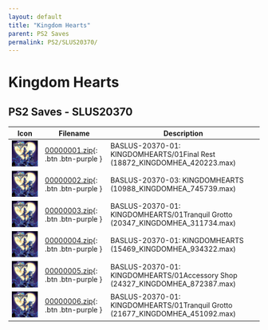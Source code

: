 ```yaml
---
layout: default
title: "Kingdom Hearts"
parent: PS2 Saves
permalink: PS2/SLUS20370/
---
```

# Kingdom Hearts

## PS2 Saves - SLUS20370

| Icon | Filename | Description |
|------|----------|-------------|
| ![Kingdom Hearts](icon0.png) | [00000001.zip](00000001.zip){: .btn .btn-purple } | BASLUS-20370-01: KINGDOMHEARTS/01Final Rest (18872_KINGDOMHEA_420223.max) |
| ![Kingdom Hearts](icon0.png) | [00000002.zip](00000002.zip){: .btn .btn-purple } | BASLUS-20370-03: KINGDOMHEARTS (10988_KINGDOMHEA_745739.max) |
| ![Kingdom Hearts](icon0.png) | [00000003.zip](00000003.zip){: .btn .btn-purple } | BASLUS-20370-01: KINGDOMHEARTS/01Tranquil Grotto (20347_KINGDOMHEA_311734.max) |
| ![Kingdom Hearts](icon0.png) | [00000004.zip](00000004.zip){: .btn .btn-purple } | BASLUS-20370-01: KINGDOMHEARTS (15469_KINGDOMHEA_934322.max) |
| ![Kingdom Hearts](icon0.png) | [00000005.zip](00000005.zip){: .btn .btn-purple } | BASLUS-20370-01: KINGDOMHEARTS/01Accessory Shop (24327_KINGDOMHEA_872387.max) |
| ![Kingdom Hearts](icon0.png) | [00000006.zip](00000006.zip){: .btn .btn-purple } | BASLUS-20370-01: KINGDOMHEARTS/01Tranquil Grotto (21677_KINGDOMHEA_451092.max) |
